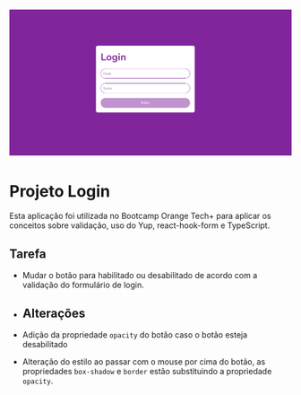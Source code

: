 <h1 align="center">
  <img src="./src/assets/capa.png" alt="Capa" title="Capa">
</h1>

# Projeto Login

Esta aplicação foi utilizada no Bootcamp Orange Tech+ para aplicar os conceitos sobre validação, uso do Yup, react-hook-form e TypeScript.

## Tarefa

- Mudar o botão para habilitado ou desabilitado de acordo com a validação do formulário de login.

- ## Alterações

- Adição da propriedade `opacity` do botão caso o botão esteja desabilitado
- Alteração do estilo ao passar com o mouse por cima do botão, as propriedades `box-shadow` e `border` estão substituindo a propriedade `opacity`.
